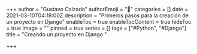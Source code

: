 +++
author = "Gustavo Calzada"
authorEmoji = "👿"
categories = []
date = 2021-03-10T04:18:00Z
description = "Primeros pasos para la creación de un proyecto en Django"
enableToc = true
enableTocContent = true
hideToc = true
image = ""
pinned = true
series = []
tags = ["#Python", "#Django"]
title = "Creando un proyecto en Django "

+++
